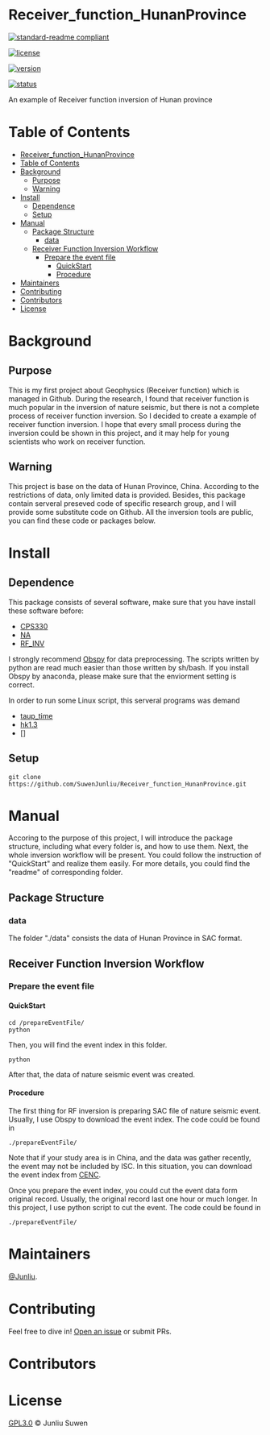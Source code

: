 


# Receiver_function_HunanProvince
[![standard-readme compliant](https://img.shields.io/badge/readme%20style-standard-brightgreen.svg?style=flat-square)](https://github.com/RichardLitt/standard-readme)

[![license](https://img.shields.io/github/license/SuwenJunliu/Receiver_function_HunanProvince)](https://github.com/SuwenJunliu/Receiver_function_HunanProvince/blob/master/LICENSE)

[![version](https://img.shields.io/badge/Version-0.0.1-blue)](https://github.com/SuwenJunliu/Receiver_function_HunanProvince)

[![status](https://img.shields.io/badge/Status-constructing-red)](https://github.com/SuwenJunliu/Receiver_function_HunanProvince)

An example of Receiver function inversion of Hunan province


# Table of Contents

- [Receiver_function_HunanProvince](#receiverfunctionhunanprovince)
- [Table of Contents](#table-of-contents)
- [Background](#background)
  - [Purpose](#purpose)
  - [Warning](#warning)
- [Install](#install)
  - [Dependence](#dependence)
  - [Setup](#setup)
- [Manual](#manual)
  - [Package Structure](#package-structure)
    - [data](#data)
  - [Receiver Function Inversion Workflow](#receiver-function-inversion-workflow)
    - [Prepare the event file](#prepare-the-event-file)
      - [QuickStart](#quickstart)
      - [Procedure](#procedure)
- [Maintainers](#maintainers)
- [Contributing](#contributing)
- [Contributors](#contributors)
- [License](#license)

# Background


## Purpose

This is my first project about Geophysics (Receiver function) which is managed in Github. During the research, I found that receiver function is much popular in the inversion of nature seismic, but there is not a complete process of receiver function inversion. So I decided to create a example of receiver function inversion. I hope that every small process during the inversion could be shown in this project, and it may help for young scientists who work on receiver function.

## Warning
This project is base on the data of Hunan Province, China. According to the restrictions of data, only limited data is provided. Besides, this package contain serveral preseved code of specific research group, and I will provide some substitute code on Github. All the inversion tools are public, you can find these code or packages below.

# Install

## Dependence
This package consists of several software, make sure that you have install these software before:

- [CPS330](http://www.eas.slu.edu/eqc/eqccps.html)
- [NA](http://rses.anu.edu.au/~malcolm/na/)
- [RF_INV](https://github.com/akuhara/RF_INV)

I strongly recommend [Obspy](https://github.com/obspy/obspy) for data preprocessing. The scripts written by python are read much easier than those written by sh/bash. If you install Obspy by anaconda, please make sure that the enviorment setting is correct.

In order to run some Linux script, this serveral programs was demand

- [taup_time](http://www.seis.sc.edu/taup/)
- [hk1.3](http://www.eas.slu.edu/People/LZhu/downloads/hk1.3.tar )
- []

## Setup

```
git clone https://github.com/SuwenJunliu/Receiver_function_HunanProvince.git
```

# Manual

Accoring to the purpose of this project, I will introduce the package structure, including what every folder is, and how to use them. Next, the whole inversion workflow will be present. You could follow the instruction of "QuickStart" and realize them easily. For more details, you could find the "readme" of corresponding folder.

## Package Structure

### data
The folder "./data" consists the data of Hunan Province in SAC format.


## Receiver Function Inversion Workflow

### Prepare the event file

#### QuickStart
```
cd /prepareEventFile/
python 
```
Then, you will find the event index in this folder.

```
python 
```
After that, the data of nature seismic event was created.

#### Procedure
The first thing for RF inversion is preparing SAC file of nature seismic event.
Usually, I use Obspy to download the event index.
The code could be found in 
```
./prepareEventFile/
```
Note that if your study area is in China, and the data was gather recently, the event may not be included by ISC. In this situation, you can download the event index from [CENC](http://news.ceic.ac.cn/index.html?time=1578326915).


Once you prepare the event index, you could cut the event data form original record. Usually, the original record last one hour or much longer. In this project, I use python script to cut the event.
The code could be found in 
```
./prepareEventFile/
```




# Maintainers

[@Junliu](https://github.com/SuwenJunliu/).

# Contributing

Feel free to dive in! [Open an issue](https://github.com/SuwenJunliu/Receiver_function_HunanProvince/issues/new) or submit PRs.



# Contributors




# License

[GPL3.0](LICENSE) © Junliu Suwen

